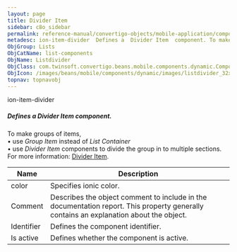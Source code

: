 ```yaml
---
layout: page
title: Divider Item
sidebar: c8o_sidebar
permalink: reference-manual/convertigo-objects/mobile-application/components/list-components/divider-item/
metadesc: ion-item-divider  Defines a  Divider Item  component. To make groups of items,  • use  Group Item  instead of  List Container   • use  Divider Item  c
ObjGroup: Lists
ObjCatName: list-components
ObjName: Listdivider
ObjClass: com.twinsoft.convertigo.beans.mobile.components.dynamic.ComponentManager$1
ObjIcon: /images/beans/mobile/components/dynamic/images/listdivider_32x32.png
topnav: topnavobj
---
```

ion-item-divider<br/>

##### Defines a <i>Divider Item</i> component.<br/>
To make groups of items,<br/>
 • use <i>Group Item</i> instead of <i>List Container</i><br/>
 • use <i>Divider Item</i> components to divide the group in to multiple sections.<br/>
 For more information: <a href='https://ionicframework.com/docs/v3/components/#list-dividers' target='_blank'>Divider Item</a>.

Name | Description 
--- | ---
color | Specifies ionic color.
Comment | Describes the object comment to include in the documentation report.  This property generally contains an explanation about the object. 
Identifier | Defines the component identifier.  
Is active | Defines whether the component is active. 

